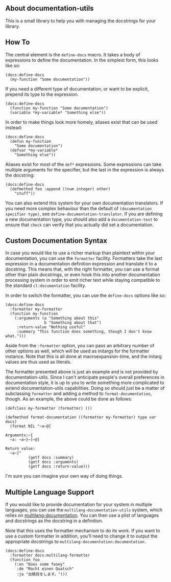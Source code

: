 ## About documentation-utils
This is a small library to help you with managing the docstrings for your library.

## How To
The central element is the `define-docs` macro. It takes a body of expressions to define the documentation. In the simplest form, this looks like so:

    (docs:define-docs
      (my-function "Some documentation"))

If you need a different type of documentation, or want to be explicit, prepend its type to the expression.

    (docs:define-docs
      (function my-function "Some documentation")
      (variable *my-variable* "Something else"))

In order to make things look more homely, aliases exist that can be used instead:

    (docs:define-docs
      (defun my-function
        "Some documentation")
      (defvar *my-variable*
        "Something else"))

Aliases exist for most of the `def*` expressions. Some expressions can take multiple arguments for the specifier, but the last in the expression is always the docstring:

    (docs:define-docs
      (defmethod foo :append ((num integer) other)
        "stuff"))

You can also extend this system for your own documentation translators. If you need more complex behaviour than the default of `(documentation specifier type)`, see `define-documentation-translator`. If you are defining a new documentation type, you should also add a `documentation-test` to ensure that `check` can verify that you actually did set a documentation.

## Custom Documentation Syntax
In case you would like to use a richer markup than plaintext within your documentation, you can use the `formatter` facility. Formatters take the last expression in a documentation definition expression and translate it to a docstring. This means that, with the right formatter, you can use a format other than plain docstrings, or even hook this into another documentation processing system in order to emit richer text while staying compatible to the standard `cl:documentation` facility.

In order to switch the formatter, you can use the `define-docs` options like so:

    (docs:define-docs
      :formatter my-formatter
      (function my-function
        (:arguments (a "Something about this"
                     b "Something about that")
         :return-value "Nothing useful"
         :summary "This function does something, though I don't know what.")))

Aside from the `:formatter` option, you can pass an arbitrary number of other options as well, which will be used as initargs for the formatter instance. Note that this is all done at macroexpansion-time, and the initarg values are thus used as literals.

The formatter presented above is just an example and is not provided by documentation-utils. Since I can't anticipate people's overall preferences in documentation style, it is up to you to write something more complicated to extend documentation-utils capabilities. Doing so should just be a matter of subclassing `formatter` and adding a method to `format-documentation`, though. As an example, the above could be done as follows:

    (defclass my-formatter (formatter) ())
    
    (defmethod format-documentation ((formatter my-formatter) type var docs)
      (format NIL "~a~@[
    
    Arguments:~{
      ~a: ~a~}~]~@[
    
    Return value:
      ~a~]"
              (getf docs :summary)
              (getf docs :arguments)
              (getf docs :return-value)))

I'm sure you can imagine your own way of doing things.

## Multiple Language Support
If you would like to provide documentation for your system in multiple languages, you can use the `multilang-documentation-utils` system, which relies on [multilang-documentation](https://shinmera.github.io/multilang-documentation). You can then use a plist of languages and docstrings as the docstring in a definition.

Note that this uses the formatter mechanism to do its work. If you want to use a custom formatter in addition, you'll need to change it to output the appropriate docstrings to `multilang-documentation:documentation`.

    (docs:define-docs
      :formatter docs:multilang-formatter
      (function foo
        (:en "Does some fooey"
         :de "Macht einen Quatsch"
         :ja "出鱈目をします。")))
